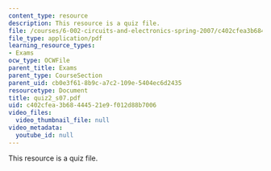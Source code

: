 ```yaml
---
content_type: resource
description: This resource is a quiz file.
file: /courses/6-002-circuits-and-electronics-spring-2007/c402cfea3b68444521e9f012d88b7006_quiz2_s07.pdf
file_type: application/pdf
learning_resource_types:
- Exams
ocw_type: OCWFile
parent_title: Exams
parent_type: CourseSection
parent_uid: cb0e3f61-8b9c-a7c2-109e-5404ec6d2435
resourcetype: Document
title: quiz2_s07.pdf
uid: c402cfea-3b68-4445-21e9-f012d88b7006
video_files:
  video_thumbnail_file: null
video_metadata:
  youtube_id: null
---
```

This resource is a quiz file.


